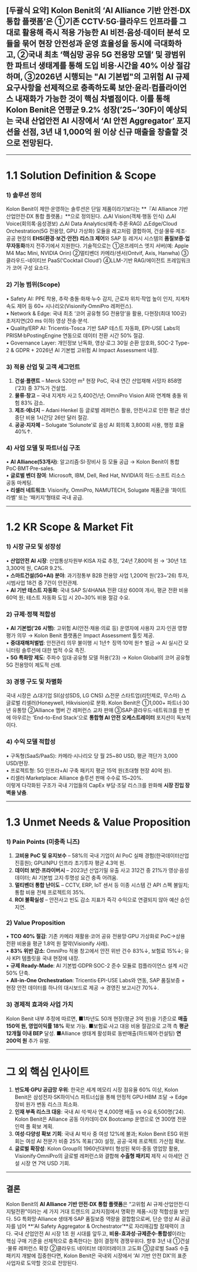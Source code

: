 ## [두괄식 요약] Kolon Benit의 ‘AI Alliance 기반 안전·DX 통합 플랫폼’은 ①기존 CCTV·5G·클라우드 인프라를 그대로 활용해 즉시 적용 가능한 AI 비전‧음성‧데이터 분석 모듈을 묶어 **현장 안전성과 운영 효율성을 동시에 극대화**하고, ②국내 최초 ‘핵심망 공유 5G 전용망 모델’ 및 광범위한 파트너 생태계를 통해 **도입 비용·시간을 40% 이상 절감**하며, ③2026년 시행되는 "AI 기본법"의 고위험 AI 규제 요구사항을 선제적으로 충족하도록 **보안·윤리·컴플라이언스 내재화**가 가능한 것이 핵심 차별점이다. 이를 통해 Kolon Benit은 연평균 9.2% 성장(’25~’30F)이 예상되는 국내 산업안전 AI 시장에서 ‘AI 안전 Aggregator’ 포지션을 선점, 3년 내 1,000억 원 이상 신규 매출을 창출할 것으로 전망된다.

---

# 1.1 Solution Definition & Scope

### 1) 솔루션 정의
Kolon Benit이 제안·운영하는 솔루션은 단일 제품이라기보다는 **『AI Alliance 기반 산업안전·DX 통합 플랫폼』**으로 정의된다. △AI Vision(객체·행동 인식) △AI Voice(회의록·음성경보) △AI Data Analytics(예측·추론·RAG) △Edge/Cloud Orchestration(5G 전용망, GPU 가상화) 모듈을 레고처럼 결합하여, 건설·물류·제조·공공 현장의 **EHS(환경·보건·안전) 리스크 제어**와 SAP 등 레거시 시스템의 **품질보증·업무자동화**까지 전주기에서 지원한다. 기술적으로는 ①온프레미스 엣지 서버(예: Apple M4 Mac Mini, NVIDIA Orin) ②멀티벤더 카메라/센서(Ontvif, Axis, Hanwha) ③클라우드-네이티브 PaaS(‘Cocktail Cloud’) ④LLM-기반 RAG/에이전트 프레임워크가 코어 구성 요소다.

### 2) 기능 범위(Scope)
• Safety AI: PPE 착용, 추락·충돌·화재·누수 감지, 근로자 위치·작업 높이 인지, 지게차 속도 제어 등 60+ 시나리오(Visionify·OmniPro 레퍼런스).  
• Network & Edge: 국내 최초 ‘코어 공유형 5G 전용망’을 활용, 다현장(최대 100곳) 초저지연(20 ms 이하) 영상 전송·분석.  
• Quality/ERP AI: Tricentis-Tosca 기반 SAP 테스트 자동화, EPI-USE Labs의 PRISM·bPostingEngine 연동으로 데이터 전환 시간 50% 절감.  
• Governance Layer: 개인정보 난독화, 영상·로그 30일 순환 암호화, SOC-2 Type-2 & GDPR + 2026년 AI 기본법 고위험 AI Impact Assessment 내장.

### 3) 적용 산업 및 고객 세그먼트
1) **건설·플랜트** – Merck 520만 m² 현장 PoC, 국내 연간 산업재해 사망자 858명(’23) 중 37%가 건설업.  
2) **물류·창고** – 국내 지게차 사고 5,400건/년; OmniPro Vision AI와 연계해 충돌 위험 83% 감소.  
3) **제조·에너지** – Adani·Henkel 등 글로벌 레퍼런스 활용, 안전사고로 인한 평균 생산중단 비용 1시간당 26만 달러 절감.  
4) **공공·지자체** – Solugate ‘Solunote’로 음성 AI 회의록 3,800회 사용, 행정 효율 40%↑.

### 4) 사업 모델 및 파트너십 구조
• **AI Alliance(53개사)**: 알고리즘·SI·장비사 등 모듈 공급 → Kolon Benit이 통합 PoC·BMT·Pre-sales.  
• **글로벌 벤더 참여**: Microsoft, IBM, Dell, Red Hat, NVIDIA의 하드·소프트 리소스 공동 마케팅.  
• **리셀러 네트워크**: Visionify, OmniPro, NAMUTECH, Solugate 제품군을 ‘화이트라벨’ 또는 ‘패키지’형태로 국내 공급.

---

# 1.2 KR Scope & Market Fit

### 1) 시장 규모 및 성장성
• **산업안전 AI 시장**: 산업통상자원부·KISA 자료 추정, ’24년 7,800억 원 → ’30년 1조 3,300억 원, CAGR 9.2%.  
• **스마트건설(5G+AI) 분야**: 과기정통부 B2B 전용망 사업 1,200억 원(’23~’26) 투자, 시범사업 18건 중 7건이 안전관제.  
• **AI 기반 테스트 자동화**: 국내 SAP S/4HANA 전환 대상 600여 개사, 평균 전환 비용 60억 원; 테스트 자동화 도입 시 20~30% 비용 절감 수요.

### 2) 규제·정책 적합성
• **AI 기본법(’26 시행)**: 고위험 AI(안전·채용·의료 등) 운영자에 사용자 고지·인권 영향평가 의무 → Kolon Benit 플랫폼은 Impact Assessment 툴킷 제공.  
• **중대재해처벌법**: 안전관리 의무 불이행 시 1년↑ 징역·10억 원↑ 벌금 → AI 실시간 모니터링 솔루션에 대한 법적 수요 촉진.  
• **5G 특화망 제도**: 주파수 임대·공유형 모델 허용(’23) → Kolon Global의 코어 공유형 5G 전용망이 제도적 선례.

### 3) 경쟁 구도 및 차별화
국내 시장은 △대기업 SI(삼성SDS, LG CNS) △전문 스타트업(리턴제로, 무스마) △글로벌 리셀러(Honeywell, Hikvision)로 분화. Kolon Benit은 ①1,000+ 파트너·30년 유통망 ②Alliance 멤버 간 레퍼런스 교차 판매 ③SAP·클라우드·네트워크를 한 번에 아우르는 ‘End-to-End Stack’으로 **통합형 AI 안전 오케스트레이터** 포지션이 독보적이다.

### 4) 수익 모델 적합성
• 구독형(SaaS/PaaS): 카메라·시나리오 당 월 25~80 USD, 평균 객단가 3,000 USD/현장.  
• 프로젝트형: 5G 인프라+AI 구축 패키지 평균 15억 원(초대형 현장 40억 원).  
• 리셀러·Marketplace: Alliance 솔루션 판매 수수료 15~20%.  
이렇게 다각화된 구조가 국내 기업들의 CapEx 부담·조달 리스크를 완화해 **시장 진입 장벽을 낮춤**.

---

# 1.3 Unmet Needs & Value Proposition

### 1) Pain Points (미충족 니즈)
1. **고비용 PoC 및 유지보수** – 58%의 국내 기업이 AI PoC 실패 경험(한국데이터산업진흥원); GPU/NPU 인프라 초기투자 평균 4.3억 원.  
2. **데이터 보안·프라이버시** – 2023년 산업기밀 유출 사고 312건 중 21%가 영상·음성 데이터; AI 기본법 고지·투명성 요건 충족 어려움.  
3. **멀티벤더 통합 난이도** – CCTV, ERP, IoT 센서 등 이종 시스템 간 API 스펙 불일치; 통합 비용 전체 프로젝트의 35%.  
4. **ROI 불확실성** – 안전사고 빈도 감소 지표가 즉각 수익으로 연결되지 않아 예산 승인 지연.

### 2) Value Proposition
• **TCO 40% 절감**: 기존 카메라 재활용·코어 공유 전용망·GPU 가상화로 PoC→상용 전환 비용을 평균 1.8억 원 절약(Visionify 사례).  
• **83% 위반 감소**: OmniPro 적용 창고에서 안전 위반 건수 83%↓, 보험료 15%↓; 유사 KPI 템플릿을 국내 현장에 내장.  
• **규제 Ready-Made**: AI 기본법·GDPR·SOC-2 준수 모듈로 컴플라이언스 설계 시간 50% 단축.  
• **All-in-One Orchestration**: Tricentis·EPI-USE Labs와 연동, SAP 품질보증 + 현장 안전 데이터를 하나의 대시보드로 제공 → 경영진 보고시간 70%↓.

### 3) 경제적 효과와 사업 가치
Kolon Benit 내부 추정에 따르면, ■1차년도 50개 현장(평균 3억 원)을 기준으로 **매출 150억 원, 영업이익률 18%** 확보 가능. ■보험료·사고 대응 비용 절감으로 고객 측 **평균 12개월 이내 BEP** 달성. ■Alliance 생태계 활성화로 동반매출(하드웨어·컨설팅) **연 200억 원** 추가 유발.

---

# 그 외 핵심 인사이트

1. **반도체·GPU 공급망 우위**: 한국은 세계 메모리 시장 점유율 60% 이상, Kolon Benit은 삼성전자·SK하이닉스 파트너십을 통해 안정적 GPU·HBM 조달 → Edge 장비 원가 변동 리스크 최소화.
2. **인재 부족 리스크 대응**: 국내 AI 석·박사 연 4,000명 배출 vs 수요 6,500명(’24). Kolon Benit은 Alliance 공동 아카데미·DX Bootcamp 운영으로 연 300명 전문 인력 풀 확보 계획.
3. **여성·다양성 확보 기회**: 국내 AI 박사 중 여성 12%에 불과; Kolon Benit ESG 위원회는 여성 AI 전문가 비중 25% 목표(’30) 설정, 공공·국제 프로젝트 가산점 확보.
4. **글로벌 확장성**: Kolon Group의 1960년대부터 형성된 북미·중동 영업망 활용, Visionify·OmniPro의 글로벌 레퍼런스와 결합해 **수출형 패키지** 제작 시 아세안 건설 시장 연 7억 USD 기회.

---

## 결론
Kolon Benit의 **AI Alliance 기반 안전·DX 통합 플랫폼**은 “고위험 AI 규제·산업안전·디지털전환”이라는 세 가지 거대 트렌드의 교차지점에서 명확한 제품-시장 적합성을 보인다. 5G 특화망·Alliance 생태계·SAP 품질보증 역량을 결합함으로써, 단순 영상 AI 공급자를 넘어 **‘AI Safety Aggregator & Orchestrator’**로 자리매김할 잠재력이 크다. 국내 산업안전 AI 시장 1조 원 시대를 앞두고, **비용-효과성·규제준수·통합성**이라는 핵심 구매 기준을 선제적으로 충족한다는 점이 결정적 경쟁우위다. 향후 3년 내 ①건설·물류 레퍼런스 확장 ②클라우드 네이티브 데이터레이크 고도화 ③글로벌 SaaS 수출 패키지 개발에 집중한다면, Kolon Benit은 국내외 시장에서 ‘AI 기반 안전 DX’의 표준 사업자로 도약할 것으로 전망된다.